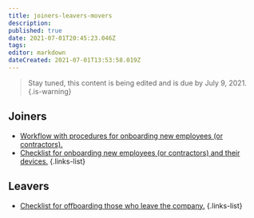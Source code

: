 ```yaml
---
title: joiners-leavers-movers
description: 
published: true
date: 2021-07-01T20:45:23.046Z
tags: 
editor: markdown
dateCreated: 2021-07-01T13:53:58.019Z
---
```


> Stay tuned, this content is being edited and is due by July 9, 2021.
{.is-warning}

## Joiners

- [Workflow with procedures for onboarding new employees (or contractors).](#)
- [Checklist for onboarding new employees (or contractors) and their devices.](/bronze-training/joiners-leavers-movers/joiners-sample-checklist)
{.links-list}


## Leavers

- [Checklist for offboarding those who leave the company.](#)
{.links-list}
